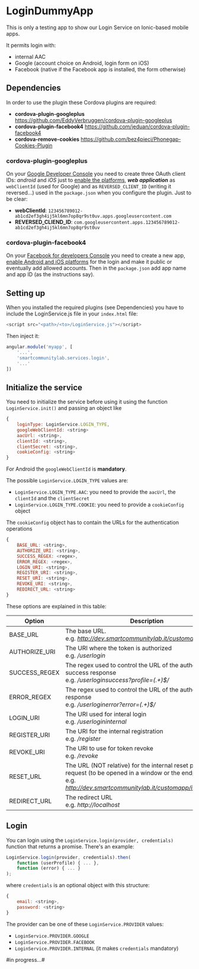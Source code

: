 # LoginDummyApp
This is only a testing app to show our Login Service on Ionic-based mobile apps.

It permits login with:
* internal AAC
* Google (account choice on Android, login form on iOS)
* Facebook (native if the Facebook app is installed, the form otherwise)

## Dependencies
In order to use the plugin these Cordova plugins are required:
* **cordova-plugin-googleplus** https://github.com/EddyVerbruggen/cordova-plugin-googleplus
* **cordova-plugin-facebook4** https://github.com/jeduan/cordova-plugin-facebook4
* **cordova-remove-cookies** https://github.com/bez4pieci/Phonegap-Cookies-Plugin

### cordova-plugin-googleplus
On your [Google Developer Console](https://console.developers.google.com/apis/credentials) you need to create three OAuth client IDs: _android_ and _iOS_ just to <u>enable the platforms</u>, ***web application*** as ```webClientId``` (used for Google) and as ```REVERSED_CLIENT_ID``` (writing it reversed...) used in the ```package.json``` when you configure the plugin. Just to be clear:
* **webClientId**: ```123456789012-ab1cd2ef3gh4ij5kl6mn7op8qr9st0uv.apps.googleusercontent.com```
* **REVERSED_CLIEND_ID**: ```com.googleusercontent.apps.123456789012-ab1cd2ef3gh4ij5kl6mn7op8qr9st0uv```

### cordova-plugin-facebook4
On your [Facebook for developers Console](https://developers.facebook.com/apps/) you need to create a new app, <u>enable Android and iOS platforms</u> for the login and make it public or eventually add allowed accounts. Then in the ```package.json``` add app name and app ID (as the instructions say).

## Setting up
When you installed the required plugins (see Dependencies) you have to include the LoginService.js file in your `index.html` file:
```javascript
<script src="<path>/<to>/LoginService.js"></script>
```
Then inject it:
```javascript
angular.module('myapp', [
	'...',
	'smartcommunitylab.services.login',
	'...'
])
```

## Initialize the service
You need to initialize the service before using it using the function ```LoginService.init()``` and passing an object like
```javascript
{
	loginType: LoginService.LOGIN_TYPE,
	googleWebClientId: <string>
	aacUrl: <string>,
	clientId: <string>,
	clientSecret: <string>,
	cookieConfig: <string>
}
```
For Android the ```googleWebClientId``` is **mandatory**.

The possible ```LoginService.LOGIN_TYPE``` values are:
* ```LoginService.LOGIN_TYPE.AAC```: you need to provide the ```aacUrl```, the ```clientId``` and the ```clientSecret```
* ```LoginService.LOGIN_TYPE.COOKIE```: you need to provide a ```cookieConfig``` object

The ```cookieConfig``` object has to contain the URLs for the authentication operations
```javascript
{
	BASE_URL: <string>,
	AUTHORIZE_URI: <string>,
	SUCCESS_REGEX: <regex>,
	ERROR_REGEX: <regex>,
	LOGIN_URI: <string>,
	REGISTER_URI: <string>,
	RESET_URI: <string>,
	REVOKE_URI: <string>,
	REDIRECT_URL: <string>
}
```
These options are explained in this table:

Option | Description
------ | -----------
BASE_URL | The base URL. <br> e.g. _http://dev.smartcommunitylab.it/customapp_
AUTHORIZE_URI | The URI where the token is authorized <br> e.g. _/userlogin_
SUCCESS_REGEX | The regex used to control the URL of the authorize success response <br> e.g. _/userloginsuccess\?profile=(.+)$/_
ERROR_REGEX | The regex used to control the URL of the authorize error response <br> e.g. _/userloginerror\?error=(.+)$/_
LOGIN_URI | The URI used for interal login <br> e.g. _/userlogininternal_
REGISTER_URI | The URI for the internal registration <br> e.g. _/register_
REVOKE_URI | The URI to use for token revoke <br> e.g. _/revoke_
RESET_URL | The URL (NOT relative) for the internal reset password request (to be opened in a window or the endpoind) <br> e.g. _http://dev.smartcommunitylab.it/customapp/internal/reset_
REDIRECT_URL | The redirect URL <br> e.g. _http://localhost_

## Login
You can login using the ```LoginService.login(provider, credentials)``` function that returns a promise. There's an example:
```javascript
LoginService.login(provider, credentials).then(
	function (userProfile) { ... },
	function (error) { ... }
);
```
where ```credentials``` is an optional object with this structure:
```javascript
{
	email: <string>,
	password: <string>
}
```

The provider can be one of these ```LoginService.PROVIDER``` values:
* ```LoginService.PROVIDER.GOOGLE```
* ```LoginService.PROVIDER.FACEBOOK```
* ```LoginService.PROVIDER.INTERNAL``` (it makes ```credentials``` mandatory)

#in progress...#